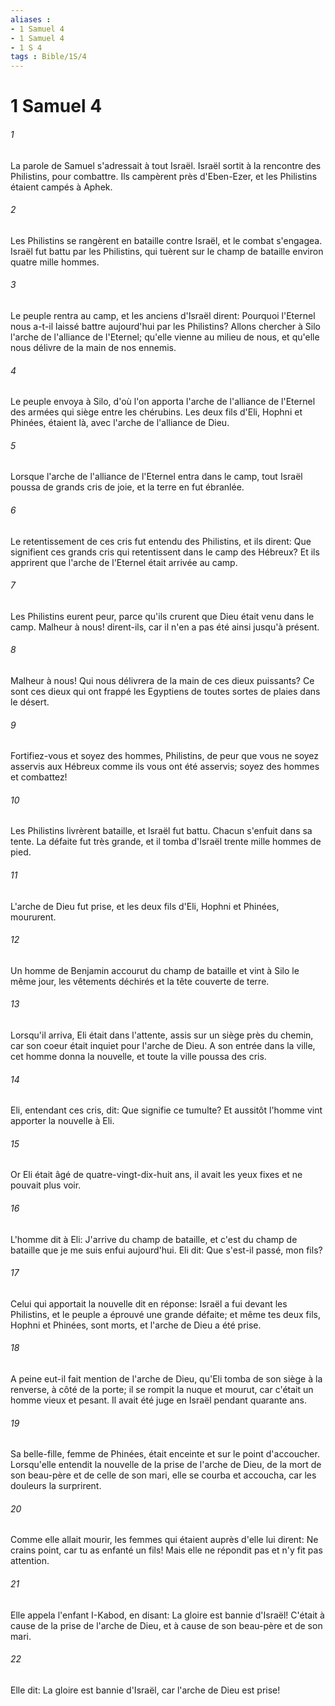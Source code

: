 ```yaml
---
aliases : 
- 1 Samuel 4
- 1 Samuel 4
- 1 S 4
tags : Bible/1S/4
---
```


# 1 Samuel 4

###### 1
La parole de Samuel s'adressait à tout Israël. Israël sortit à la rencontre des Philistins, pour combattre. Ils campèrent près d'Eben-Ezer, et les Philistins étaient campés à Aphek.
###### 2
Les Philistins se rangèrent en bataille contre Israël, et le combat s'engagea. Israël fut battu par les Philistins, qui tuèrent sur le champ de bataille environ quatre mille hommes.
###### 3
Le peuple rentra au camp, et les anciens d'Israël dirent: Pourquoi l'Eternel nous a-t-il laissé battre aujourd'hui par les Philistins? Allons chercher à Silo l'arche de l'alliance de l'Eternel; qu'elle vienne au milieu de nous, et qu'elle nous délivre de la main de nos ennemis.
###### 4
Le peuple envoya à Silo, d'où l'on apporta l'arche de l'alliance de l'Eternel des armées qui siège entre les chérubins. Les deux fils d'Eli, Hophni et Phinées, étaient là, avec l'arche de l'alliance de Dieu.
###### 5
Lorsque l'arche de l'alliance de l'Eternel entra dans le camp, tout Israël poussa de grands cris de joie, et la terre en fut ébranlée.
###### 6
Le retentissement de ces cris fut entendu des Philistins, et ils dirent: Que signifient ces grands cris qui retentissent dans le camp des Hébreux? Et ils apprirent que l'arche de l'Eternel était arrivée au camp.
###### 7
Les Philistins eurent peur, parce qu'ils crurent que Dieu était venu dans le camp. Malheur à nous! dirent-ils, car il n'en a pas été ainsi jusqu'à présent.
###### 8
Malheur à nous! Qui nous délivrera de la main de ces dieux puissants? Ce sont ces dieux qui ont frappé les Egyptiens de toutes sortes de plaies dans le désert.
###### 9
Fortifiez-vous et soyez des hommes, Philistins, de peur que vous ne soyez asservis aux Hébreux comme ils vous ont été asservis; soyez des hommes et combattez!
###### 10
Les Philistins livrèrent bataille, et Israël fut battu. Chacun s'enfuit dans sa tente. La défaite fut très grande, et il tomba d'Israël trente mille hommes de pied.
###### 11
L'arche de Dieu fut prise, et les deux fils d'Eli, Hophni et Phinées, moururent.
###### 12
Un homme de Benjamin accourut du champ de bataille et vint à Silo le même jour, les vêtements déchirés et la tête couverte de terre.
###### 13
Lorsqu'il arriva, Eli était dans l'attente, assis sur un siège près du chemin, car son coeur était inquiet pour l'arche de Dieu. A son entrée dans la ville, cet homme donna la nouvelle, et toute la ville poussa des cris.
###### 14
Eli, entendant ces cris, dit: Que signifie ce tumulte? Et aussitôt l'homme vint apporter la nouvelle à Eli.
###### 15
Or Eli était âgé de quatre-vingt-dix-huit ans, il avait les yeux fixes et ne pouvait plus voir.
###### 16
L'homme dit à Eli: J'arrive du champ de bataille, et c'est du champ de bataille que je me suis enfui aujourd'hui. Eli dit: Que s'est-il passé, mon fils?
###### 17
Celui qui apportait la nouvelle dit en réponse: Israël a fui devant les Philistins, et le peuple a éprouvé une grande défaite; et même tes deux fils, Hophni et Phinées, sont morts, et l'arche de Dieu a été prise.
###### 18
A peine eut-il fait mention de l'arche de Dieu, qu'Eli tomba de son siège à la renverse, à côté de la porte; il se rompit la nuque et mourut, car c'était un homme vieux et pesant. Il avait été juge en Israël pendant quarante ans.
###### 19
Sa belle-fille, femme de Phinées, était enceinte et sur le point d'accoucher. Lorsqu'elle entendit la nouvelle de la prise de l'arche de Dieu, de la mort de son beau-père et de celle de son mari, elle se courba et accoucha, car les douleurs la surprirent.
###### 20
Comme elle allait mourir, les femmes qui étaient auprès d'elle lui dirent: Ne crains point, car tu as enfanté un fils! Mais elle ne répondit pas et n'y fit pas attention.
###### 21
Elle appela l'enfant I-Kabod, en disant: La gloire est bannie d'Israël! C'était à cause de la prise de l'arche de Dieu, et à cause de son beau-père et de son mari.
###### 22
Elle dit: La gloire est bannie d'Israël, car l'arche de Dieu est prise!
